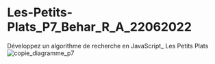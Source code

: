 # Les-Petits-Plats_P7_Behar_R_A_22062022
Développez un algorithme de recherche en JavaScript_ Les Petits Plats
![copie_diagramme_p7](https://user-images.githubusercontent.com/86135394/181866313-9769bb1b-2e81-44a8-a5a1-bf9b0051aa33.png)
